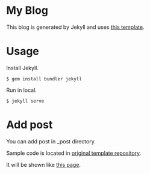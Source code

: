 # My Blog

This blog is generated by Jekyll and uses [this template](https://github.com/jacobtomlinson/carte-noire).

# Usage

Install Jekyll.

```
$ gem install bundler jekyll
```

Run in local.

```
$ jekyll serve
```

# Add post

You can add post in \_post directory.

Sample code is located in [original template repository](https://github.com/jacobtomlinson/carte-noire/tree/gh-pages/_posts).

It will be shown like [this page](http://carte-noire.jacobtomlinson.co.uk/posts/).
